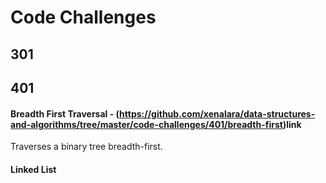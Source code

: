 # Code Challenges

## 301

## 401
#### Breadth First Traversal - (https://github.com/xenalara/data-structures-and-algorithms/tree/master/code-challenges/401/breadth-first)link
Traverses a binary tree breadth-first.

#### Linked List
